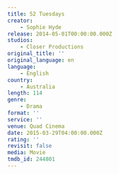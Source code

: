 ```yaml
---
title: 52 Tuesdays
creator:
    - Sophie Hyde
release: 2014-05-01T00:00:00.000Z
studios:
    - Closer Productions
original_title: ''
original_language: en
language:
    - English
country:
    - Australia
length: 114
genre:
    - Drama
format: ''
service: ''
venue: Quad Cinema
date: 2015-03-29T04:00:00.000Z
rating: ''
revisit: false
media: Movie
tmdb_id: 244801
---
```



